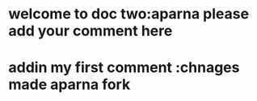 # welcome to doc two:aparna please add your comment here
# addin my first comment :chnages made aparna fork
